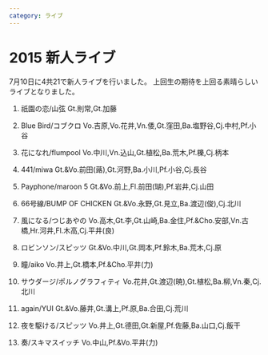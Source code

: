 ```yaml
---
category: ライブ
---
```

# 2015 新人ライブ

7月10日に4共21で新人ライブを行いました。
上回生の期待を上回る素晴らしいライブとなりました。

1. 祇園の恋/山弦
Gt.則常,Gt.加藤

2. Blue Bird/コブクロ
Vo.吉原,Vo.花井,Vn.倭,Gt.窪田,Ba.塩野谷,Cj.中村,Pf.小谷

3. 花になれ/flumpool
Vo.中川,Vn.込山,Gt.植松,Ba.荒木,Pf.櫟,Cj.柄本

4. 441/miwa
Gt.&Vo.前田(蕗),Gt.河野,Ba.小川,Pf.小谷,Cj.長谷

5. Payphone/maroon 5
Gt.&Vo.前上,Fl.前田(瑚),Pf.岩井,Cj.山田

6. 66号線/BUMP OF CHICKEN
Gt.&Vo.永野,Gt.見立,Ba.渡辺(俊),Cj.北川

7. 風になる/つじあやの
Vo.高木,Gt.李,Gt.山崎,Ba.金住,Pf.&Cho.安部,Vn.古橋,Hr.河井,Fl.木高,Cj.平井(良)

8. ロビンソン/スピッツ
Gt.&Vo.中川,Gt.岡本,Pf.鈴木,Ba.荒木,Cj.原

9. 瞳/aiko
Vo.井上,Gt.橋本,Pf.&Cho.平井(力)

10. サウダージ/ポルノグラフィティ
Vo.花井,Gt.渡辺(暁),Gt.植松,Ba.柳,Vn.秦,Cj.北川

11. again/YUI
Gt.&Vo.藤井,Gt.溝上,Pf.原,Ba.合田,Cj.荒川

12. 夜を駆ける/スピッツ
Vo.井上,Gt.德田,Gt.新屋,Pf.佐藤,Ba.山口,Cj.飯干

13. 奏/スキマスイッチ
Vo.中山,Pf.&Vo.平井(力)
